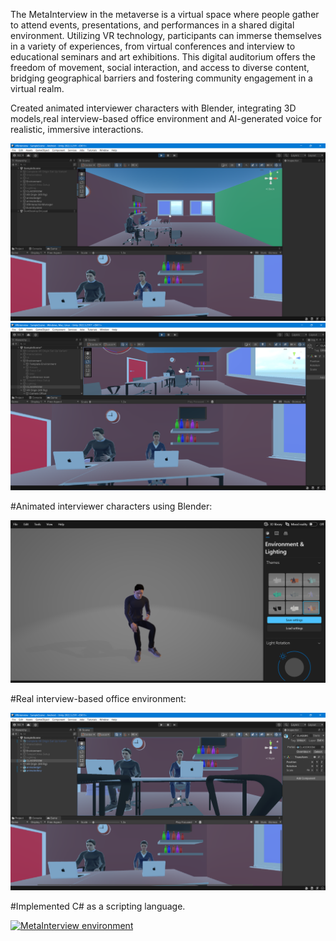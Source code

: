 The MetaInterview in the metaverse is a virtual space where people gather to attend events, presentations, and performances in a shared digital environment. Utilizing VR technology, participants can immerse themselves in a variety of experiences, from virtual conferences and interview to educational seminars and art exhibitions. This digital auditorium offers the freedom of movement, social interaction, and access to diverse content, bridging geographical barriers and fostering community engagement in a virtual realm.

Created animated interviewer characters with Blender, integrating 3D models,real interview-based office environment and AI-generated voice for realistic, immersive interactions.


<a href="">
<img src="metaoffice1.png" alt="MetaInterview environment"></img>
<img src="metaoffice2.png" alt="MetaInterview environment"></img> 
</a>

#Animated interviewer characters using Blender:


<a href="">
<img src="interviewer.png" alt="MetaInterview environment"></img>
</a>

#Real interview-based office environment:


<a href="">
<img src="metaInterview.png" alt="MetaInterview environment"></img>
</a>

#Implemented C# as a scripting language.


<a href="">
<img src="C#.png" alt="MetaInterview environment"></img>
</a>
